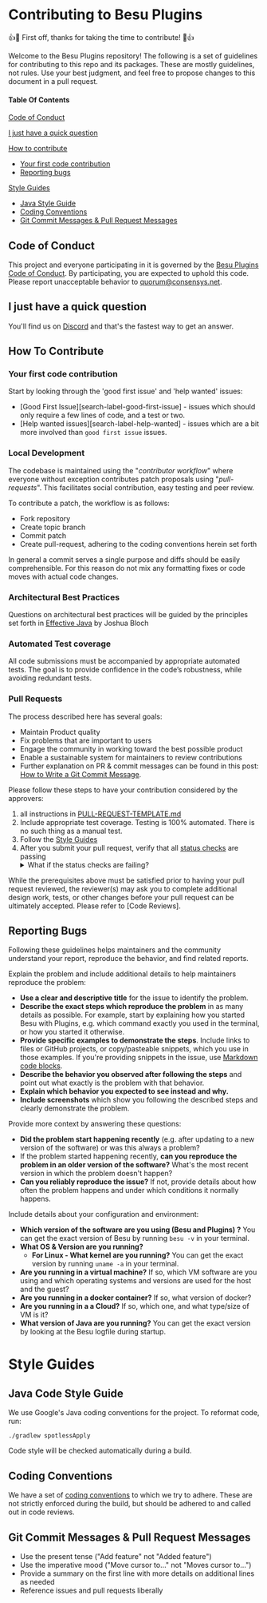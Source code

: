 # Contributing to Besu Plugins
:+1::tada: First off, thanks for taking the time to contribute! :tada::+1:

Welcome to the Besu Plugins repository!  The following is a set of guidelines for contributing to this repo and its packages. These are mostly guidelines, not rules. Use your best judgment, and feel free to propose changes to this document in a pull request.

#### Table Of Contents

[Code of Conduct](#code-of-conduct)

[I just have a quick question](#i-just-have-a-quick-question)

[How to contribute](#how-to-contribute)
  * [Your first code contribution](#your-first-code-contribution)
  * [Reporting bugs](#reporting-bugs)
  
[Style Guides](#style-guides)
  * [Java Style Guide](#java-code-style-guide)
  * [Coding Conventions](#coding-conventions)
  * [Git Commit Messages & Pull Request Messages](#git-commit-messages--pull-request-messages)

## Code of Conduct

This project and everyone participating in it is governed by the [Besu Plugins Code of Conduct](CODE-OF-CONDUCT.md). By participating, you are expected to uphold this code. Please report unacceptable behavior to [quorum@consensys.net].

## I just have a quick question

You'll find us on [Discord](https://discord.gg/hyperledger) and that's the fastest way to get an answer. 

## How To Contribute

### Your first code contribution
Start by looking through the 'good first issue' and 'help wanted' issues:
* [Good First Issue][search-label-good-first-issue] - issues which should only require a few lines of code, and a test or two.
* [Help wanted issues][search-label-help-wanted] - issues which are a bit more involved than `good first issue` issues.

### Local Development
The codebase is maintained using the "*contributor workflow*" where everyone without exception contributes patch proposals using "*pull-requests*". This facilitates social contribution, easy testing and peer review.

To contribute a patch, the workflow is as follows:

* Fork repository
* Create topic branch
* Commit patch
* Create pull-request, adhering to the coding conventions herein set forth

In general a commit serves a single purpose and diffs should be easily comprehensible. For this reason do not mix any formatting fixes or code moves with actual code changes.

### Architectural Best Practices

Questions on architectural best practices will be guided by the principles set forth in [Effective Java](https://github.com/GunterMueller/Books-3/blob/master/Effective%20Java%20(3rd%20Edition).pdf) by Joshua Bloch

### Automated Test coverage
All code submissions must be accompanied by appropriate automated tests.  The goal is to provide confidence in the code’s robustness, while avoiding redundant tests.

### Pull Requests

The process described here has several goals:

- Maintain Product quality
- Fix problems that are important to users
- Engage the community in working toward the best possible product
- Enable a sustainable system for maintainers to review contributions
- Further explanation on PR & commit messages can be found in this post: [How to Write a Git Commit Message](https://chris.beams.io/posts/git-commit/).

Please follow these steps to have your contribution considered by the approvers:

1. all instructions in [PULL-REQUEST-TEMPLATE.md](.github/pull_request_template.md)
3. Include appropriate test coverage.  Testing is 100% automated.  There is no such thing as a manual test.
4. Follow the [Style Guides](#style-guides)
5. After you submit your pull request, verify that all [status checks](https://help.github.com/articles/about-status-checks/) are passing <details><summary>What if the status checks are failing?</summary>If a status check is failing, and you believe that the failure is unrelated to your change, please leave a comment on the pull request explaining why you believe the failure is unrelated. A maintainer will re-run the status check for you. If we conclude that the failure was a false positive, then we will open an issue to track that problem with our status check suite.</details>

While the prerequisites above must be satisfied prior to having your pull request reviewed, the reviewer(s) may ask you to complete additional design work, tests, or other changes before your pull request can be ultimately accepted.  Please refer to [Code Reviews].

## Reporting Bugs

Following these guidelines helps maintainers and the community understand your report, reproduce the behavior, and find related reports.

Explain the problem and include additional details to help maintainers reproduce the problem:

* **Use a clear and descriptive title** for the issue to identify the problem.
* **Describe the exact steps which reproduce the problem** in as many details as possible. For example, start by explaining how you started Besu with Plugins, e.g. which command exactly you used in the terminal, or how you started it otherwise. 
* **Provide specific examples to demonstrate the steps**. Include links to files or GitHub projects, or copy/pasteable snippets, which you use in those examples. If you're providing snippets in the issue, use [Markdown code blocks](https://help.github.com/articles/markdown-basics/#multiple-lines).
* **Describe the behavior you observed after following the steps** and point out what exactly is the problem with that behavior.
* **Explain which behavior you expected to see instead and why.**
* **Include screenshots** which show you following the described steps and clearly demonstrate the problem.

Provide more context by answering these questions:

* **Did the problem start happening recently** (e.g. after updating to a new version of the software) or was this always a problem?
* If the problem started happening recently, **can you reproduce the problem in an older version of the software?** What's the most recent version in which the problem doesn't happen? 
* **Can you reliably reproduce the issue?** If not, provide details about how often the problem happens and under which conditions it normally happens.

Include details about your configuration and environment:

* **Which version of the software are you using (Besu and Plugins) ?** You can get the exact version of Besu by running `besu -v` in your terminal.
* **What OS & Version are you running?**
  * **For Linux - What kernel are you running?** You can get the exact version by running `uname -a` in your terminal.
* **Are you running in a virtual machine?** If so, which VM software are you using and which operating systems and versions are used for the host and the guest?
* **Are you running in a docker container?** If so, what version of docker?
* **Are you running in a a Cloud?** If so, which one, and what type/size of VM is it?
* **What version of Java are you running?** You can get the exact version by looking at the Besu logfile during startup.

# Style Guides

## Java Code Style Guide

We use Google's Java coding conventions for the project. To reformat code, run: 

```
./gradlew spotlessApply
```

Code style will be checked automatically during a build.

## Coding Conventions
We have a set of [coding conventions](https://wiki.hyperledger.org/display/BESU/Coding+Conventions) to which we try to adhere.  These are not strictly enforced during the build, but should be adhered to and called out in code reviews.

## Git Commit Messages & Pull Request Messages
* Use the present tense ("Add feature" not "Added feature")
* Use the imperative mood ("Move cursor to..." not "Moves cursor to...")
* Provide a summary on the first line with more details on additional lines as needed
* Reference issues and pull requests liberally

[quorum@consensys.net]: mailto:quorum@consensys.net
[Discord]: (https://discord.com/invite/TCtK3YM)
[CLA.md]: /CLA.md